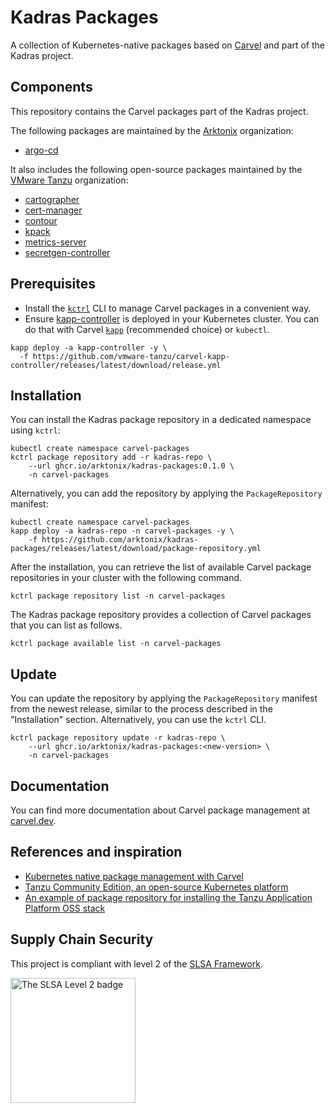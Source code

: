 # Kadras Packages

A collection of Kubernetes-native packages based on [Carvel](https://carvel.dev) and part of the Kadras project.

## Components

This repository contains the Carvel packages part of the Kadras project.

The following packages are maintained by the [Arktonix](https://github.com/arktonix) organization:

* [argo-cd](https://github.com/arktonix/package-for-argo-cd)

It also includes the following open-source packages maintained by the [VMware Tanzu](https://github.com/vmware-tanzu) organization:

* [cartographer](https://github.com/vmware-tanzu/package-for-cartographer)
* [cert-manager](https://github.com/vmware-tanzu/community-edition/tree/main/addons/packages/cert-manager)
* [contour](https://github.com/vmware-tanzu/community-edition/tree/main/addons/packages/contour)
* [kpack](https://github.com/vmware-tanzu/package-for-kpack)
* [metrics-server](https://github.com/vmware-tanzu/community-edition/tree/main/addons/packages/metrics-server)
* [secretgen-controller](https://github.com/vmware-tanzu/carvel-secretgen-controller)

## Prerequisites

* Install the [`kctrl`](https://carvel.dev/kapp-controller/docs/latest/install/#installing-kapp-controller-cli-kctrl) CLI to manage Carvel packages in a convenient way.
* Ensure [kapp-controller](https://carvel.dev/kapp-controller) is deployed in your Kubernetes cluster. You can do that with Carvel
[`kapp`](https://carvel.dev/kapp/docs/latest/install) (recommended choice) or `kubectl`.

```shell
kapp deploy -a kapp-controller -y \
  -f https://github.com/vmware-tanzu/carvel-kapp-controller/releases/latest/download/release.yml
```

## Installation

You can install the Kadras package repository in a dedicated namespace using `kctrl`:

```shell
kubectl create namespace carvel-packages
kctrl package repository add -r kadras-repo \
    --url ghcr.io/arktonix/kadras-packages:0.1.0 \
    -n carvel-packages
```

Alternatively, you can add the repository by applying the `PackageRepository` manifest:

```shell
kubectl create namespace carvel-packages
kapp deploy -a kadras-repo -n carvel-packages -y \
    -f https://github.com/arktonix/kadras-packages/releases/latest/download/package-repository.yml
```

After the installation, you can retrieve the list of available Carvel package repositories in your cluster
with the following command.

```shell
kctrl package repository list -n carvel-packages
```

The Kadras package repository provides a collection of Carvel packages that you can list as follows.

```shell
kctrl package available list -n carvel-packages
```

## Update

You can update the repository by applying the `PackageRepository` manifest from the newest release, similar
to the process described in the "Installation" section. Alternatively, you can use the `kctrl` CLI.

```shell
kctrl package repository update -r kadras-repo \
    --url ghcr.io/arktonix/kadras-packages:<new-version> \
    -n carvel-packages
```

## Documentation

You can find more documentation about Carvel package management at [carvel.dev](https://carvel.dev/kapp-controller/docs/latest/packaging).

## References and inspiration

* [Kubernetes native package management with Carvel](https://carvel.dev/kapp-controller/docs/latest/packaging)
* [Tanzu Community Edition, an open-source Kubernetes platform](https://tanzucommunityedition.io)
* [An example of package repository for installing the Tanzu Application Platform OSS stack](https://github.com/vrabbi/tap-oss)

## Supply Chain Security

This project is compliant with level 2 of the [SLSA Framework](https://slsa.dev).

<img src="https://slsa.dev/images/SLSA-Badge-full-level2.svg" alt="The SLSA Level 2 badge" width=200>
